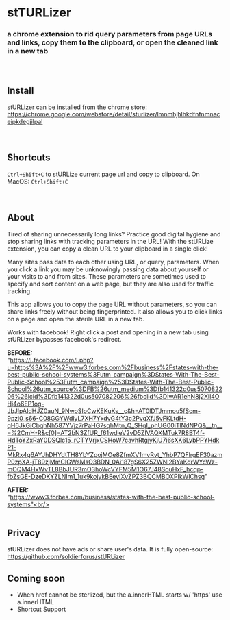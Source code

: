# stTURLizer
### a chrome extension to rid query parameters from page URLs and links, copy them to the clipboard, or open the cleaned link in a new tab<br/><br/><br/>


## Install
stURLizer can be installed from the chrome store: https://chrome.google.com/webstore/detail/sturlizer/lmnmhjhlhkdfnfnmnaceipkdegjilpal<br/><br/><br/>



## Shortcuts
`Ctrl+Shift+C` to stURLize current page url and copy to clipboard.  On MacOS: `Ctrl+Shift+C`<br/><br/><br/>



## About
Tired of sharing unnecessarily long links?  Practice good digital hygiene and stop sharing links with tracking parameters in the URL!   With the stURLize extension, you can copy a clean URL to your clipboard in a single click!

Many sites pass data to each other using URL, or query, parameters.  When you click a link you may be unknowingly passing data about yourself or your visits to and from sites.  These parameters are sometimes used to specify and sort content on a web page, but they are also used for traffic tracking.

This app allows you to copy the page URL without parameters, so you can share links freely without being fingerprinted.  It also allows you to click links on a page and open the sterile URL in a new tab.  

Works with facebook!  Right click a post and opening in a new tab using stURLizer bypasses facebook's redirect.

**BEFORE:**<br/>
"https://l.facebook.com/l.php?u=https%3A%2F%2Fwww3.forbes.com%2Fbusiness%2Fstates-with-the-best-public-school-systems%3Futm_campaign%3DStates-With-The-Best-Public-School%253Futm_campaign%253DStates-With-The-Best-Public-School%26utm_source%3DFB%26utm_medium%3Dfb141322d0us507082206%26lcid%3Dfb141322d0us507082206%26fbclid%3DIwAR1ehN8j2Xll4OHj4o6EP1og-JbJlpAIdHJZ0auN_9NwoSIoCwKEKuKs__c&h=AT0lDTJmmou5fScm-9pzj0_s66-C08GGYWdlyL7XH7YxdvG4tY3c2PvqXfJ5vFKLtdH-qH6JkGiCbqhNh587YVjz7rPaHG7sqhMtn_Q_SHqI_phUG00iTlNdNPQ&__tn__=%2CmH-R&c[0]=AT2bN3ZfUR_f61wdieV2vD5ZlVAQXMTuk7R8BT4f-HdToYZxRaY0DSQlc15_rCTYVrjxCSHoW7cavhRtgjyKjU7i6sXK6LybPPYHdkP1-MkRx4g6AYJhDHYdtTH8YbYZpojMOe8ZfmXV1mvRvt_YhbP7QFlrgEF30azmP0zpXA-jT89zjMmCIGWsMsO3BDN_0Ai187gS6X25ZWNl2BYaKdrWYcWz-mOQM4HxWvTL8BbJUR3mO3hoWcVYFM5M1O67J48SouHxF_hcqp-fbZsGE-DzeDKYZLNIm1_1uk9kojykBEeyiXvZPZ3BQCMBOXPIkWlChsg"


**AFTER:**<br/>
  "https://www3.forbes.com/business/states-with-the-best-public-school-systems"<br/><br/><br/>


## Privacy
stURLizer does not have ads or share user's data. It is fully open-source: https://github.com/soldierforus/stURLizer

## Coming soon

 - When href cannot be sterlized, but the a.innerHTML starts w/ 'https' use a.innerHTML
 - Shortcut Support